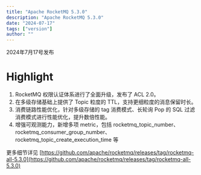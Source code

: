 ```yaml
---
title: "Apache RocketMQ 5.3.0"
description: "Apache RocketMQ 5.3.0"
date: "2024-07-17"
tags: ["version"]
author: ""
---
```


2024年7月17号发布
<a name="kRDxa"></a>
# Highlight 

1. RocketMQ 权限认证体系进行了全面升级，发布了 ACL 2.0。
2. 在多级存储基础上提供了 Topic 粒度的 TTL，支持更细粒度的消息保留时长。
3. 消费链路性能优化，针对多级存储的 tag 消费模式、长轮询 Pop 的 SQL 过滤消费模式进行性能优化，提升数倍性能。
4. 增强可观测能力，新增多项 metric，包括 rocketmq_topic_number、rocketmq_consumer_group_number、rocketmq_topic_create_execution_time 等


更多细节详见 [https://github.com/apache/rocketmq/releases/tag/rocketmq-all-5.3.0](https://github.com/apache/rocketmq/releases/tag/rocketmq-all-5.3.0)

